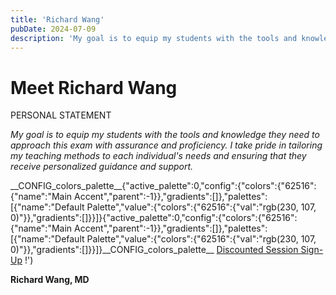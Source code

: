 ```yaml
---
title: 'Richard Wang'
pubDate: 2024-07-09
description: 'My goal is to equip my students with the tools and knowledge they need to approach this exam with assurance and proficiency. I take pride in tailoring my t'
---
```


# Meet Richard Wang

PERSONAL STATEMENT

_My goal is to equip my students with the tools and knowledge they need to approach this exam with assurance and proficiency. I take pride in tailoring my teaching methods to each individual's needs and ensuring that they receive personalized guidance and support._

\_\_CONFIG_colors_palette\_\_{"active_palette":0,"config":{"colors":{"62516":{"name":"Main Accent","parent":-1}},"gradients":\[\]},"palettes":\[{"name":"Default Palette","value":{"colors":{"62516":{"val":"rgb(230, 107, 0)"}},"gradients":\[\]}}\]}{"active_palette":0,"config":{"colors":{"62516":{"name":"Main Accent","parent":-1}},"gradients":\[\]},"palettes":\[{"name":"Default Palette","value":{"colors":{"62516":{"val":"rgb(230, 107, 0)"}},"gradients":\[\]}}\]}\_\_CONFIG_colors_palette\_\_ [Discounted Session Sign-Up](/purchase-discounted-session/) !')

**Richard Wang, MD**

